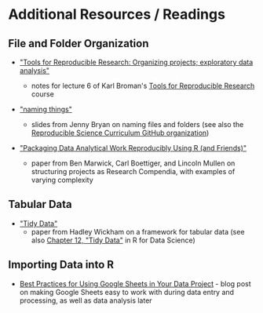 # Additional Resources / Readings

## File and Folder Organization

* ["Tools for Reproducible Research: Organizing projects; exploratory data analysis"](https://kbroman.org/Tools4RR/assets/lectures/06_org_eda_withnotes.pdf)
  - notes for lecture 6 of Karl Broman's [Tools for Reproducible Research](https://kbroman.org/Tools4RR/) course

* ["naming things"](https://speakerdeck.com/jennybc/how-to-name-files)
  - slides from Jenny Bryan on naming files and folders (see also the [Reproducible Science Curriculum GitHub organization](https://github.com/Reproducible-Science-Curriculum/))
  
* ["Packaging Data Analytical Work Reproducibly Using R (and Friends)"](https://www.tandfonline.com/doi/abs/10.1080/00031305.2017.1375986)
  - paper from Ben Marwick, Carl Boettiger, and Lincoln Mullen on structuring projects as Research Compendia, with examples of varying complexity
  
## Tabular Data
* ["Tidy Data"](https://www.jstatsoft.org/article/view/v059i10)
  - paper from Hadley Wickham on a framework for tabular data (see also [Chapter 12, "Tidy Data"](https://r4ds.had.co.nz/tidy-data.html) in R for Data Science)

## Importing Data into R

* [Best Practices for Using Google Sheets in Your Data Project](https://matthewlincoln.net/2018/03/26/best-practices-for-using-google-sheets-in-your-data-project.html) - blog post on making Google Sheets easy to work with during data entry and processing, as well as data analysis later
